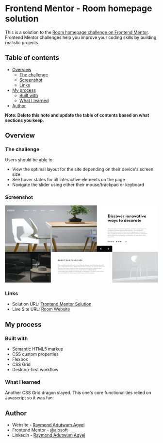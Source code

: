# Frontend Mentor - Room homepage solution

This is a solution to the [Room homepage challenge on Frontend Mentor](https://www.frontendmentor.io/challenges/room-homepage-BtdBY_ENq). Frontend Mentor challenges help you improve your coding skills by building realistic projects. 

## Table of contents

- [Overview](#overview)
  - [The challenge](#the-challenge)
  - [Screenshot](#screenshot)
  - [Links](#links)
- [My process](#my-process)
  - [Built with](#built-with)
  - [What I learned](#what-i-learned)
- [Author](#author)

**Note: Delete this note and update the table of contents based on what sections you keep.**

## Overview

### The challenge

Users should be able to:

- View the optimal layout for the site depending on their device's screen size
- See hover states for all interactive elements on the page
- Navigate the slider using either their mouse/trackpad or keyboard

### Screenshot

![](./room_website.png)


### Links

- Solution URL: [Frontend Mentor Solution](https://www.frontendmentor.io/solutions/responsive-landing-page-mobile-and-desktop-with-css-grid-javascript-dF13BYKFW)
- Live Site URL: [Room Website](https://alosoft.github.io/frontend_mentor-room-homepage-master/)

## My process

### Built with

- Semantic HTML5 markup
- CSS custom properties
- Flexbox
- CSS Grid
- Desktop-first workflow

### What I learned

Another CSS Grid dragon slayed. This one's core functionalities relied on Javascript so it was fun.


## Author

- Website - [Raymond Adutwum Agyei](https://corps-ai.herokuapp.com)
- Frontend Mentor - [@alosoft](https://www.frontendmentor.io/profile/alosoft)
- Linkedin - [Raymond Adutwum Agyei](https://www.linkedin.com/in/raymond-adutwum-agyei-366929117/)